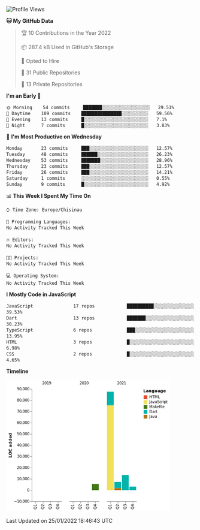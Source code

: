 <!--START_SECTION:waka-->
![Profile Views](http://img.shields.io/badge/Profile%20Views-164-blue)

**🐱 My GitHub Data** 

> 🏆 10 Contributions in the Year 2022
 > 
> 📦 287.4 kB Used in GitHub's Storage 
 > 
> 💼 Opted to Hire
 > 
> 📜 31 Public Repositories 
 > 
> 🔑 13 Private Repositories  
 > 
**I'm an Early 🐤** 

```text
🌞 Morning    54 commits     ███████░░░░░░░░░░░░░░░░░░   29.51% 
🌆 Daytime    109 commits    ███████████████░░░░░░░░░░   59.56% 
🌃 Evening    13 commits     █░░░░░░░░░░░░░░░░░░░░░░░░   7.1% 
🌙 Night      7 commits      █░░░░░░░░░░░░░░░░░░░░░░░░   3.83%

```
📅 **I'm Most Productive on Wednesday** 

```text
Monday       23 commits     ███░░░░░░░░░░░░░░░░░░░░░░   12.57% 
Tuesday      48 commits     ██████░░░░░░░░░░░░░░░░░░░   26.23% 
Wednesday    53 commits     ███████░░░░░░░░░░░░░░░░░░   28.96% 
Thursday     23 commits     ███░░░░░░░░░░░░░░░░░░░░░░   12.57% 
Friday       26 commits     ███░░░░░░░░░░░░░░░░░░░░░░   14.21% 
Saturday     1 commits      ░░░░░░░░░░░░░░░░░░░░░░░░░   0.55% 
Sunday       9 commits      █░░░░░░░░░░░░░░░░░░░░░░░░   4.92%

```


📊 **This Week I Spent My Time On** 

```text
⌚︎ Time Zone: Europe/Chisinau

💬 Programming Languages: 
No Activity Tracked This Week

🔥 Editors: 
No Activity Tracked This Week

🐱‍💻 Projects: 
No Activity Tracked This Week

💻 Operating System: 
No Activity Tracked This Week

```

**I Mostly Code in JavaScript** 

```text
JavaScript               17 repos            ██████████░░░░░░░░░░░░░░░   39.53% 
Dart                     13 repos            ███████░░░░░░░░░░░░░░░░░░   30.23% 
TypeScript               6 repos             ███░░░░░░░░░░░░░░░░░░░░░░   13.95% 
HTML                     3 repos             █░░░░░░░░░░░░░░░░░░░░░░░░   6.98% 
CSS                      2 repos             █░░░░░░░░░░░░░░░░░░░░░░░░   4.65%

```


**Timeline**

![Chart not found](https://raw.githubusercontent.com/opimand/opimand/main/charts/bar_graph.png) 


 Last Updated on 25/01/2022 18:46:43 UTC
<!--END_SECTION:waka-->
